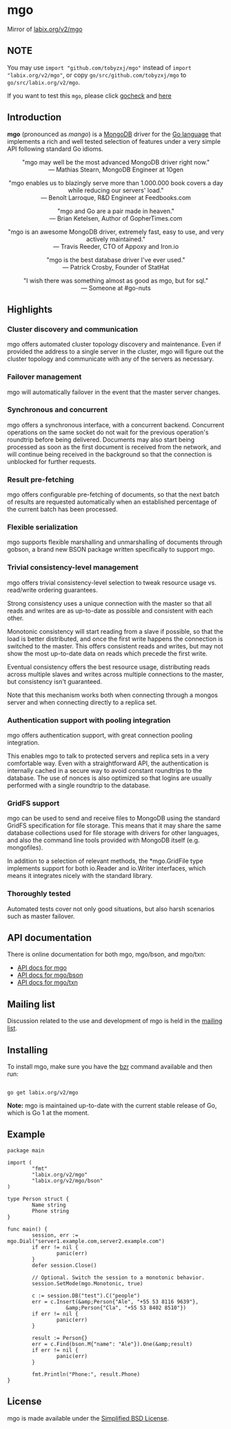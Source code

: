 mgo
===

Mirror of [labix.org/v2/mgo](http://labix.org/mgo "Official website of mgo")

NOTE
----
You may use `import "github.com/tobyzxj/mgo"` instead of `import "labix.org/v2/mgo"`, or copy `go/src/github.com/tobyzxj/mgo` to `go/src/labix.org/v2/mgo`.

If you want to test this `mgo`, please click [gocheck](http://labix.org/gocheck "labix.org/gocheck") and [here](https://github.com/go-check/check "github.com/go-check/check")

<h2>Introduction</h2>

<p><b>mgo</b> (pronounced as <i>mango</i>) is a <a href="http://www.mongodb.org">MongoDB</a>
driver for the <a href="http://golang.org">Go language</a> that implements a
rich and well tested selection of features under a very simple API following
standard Go idioms.</p>

<p style="text-align: center;">"mgo may well be the most advanced MongoDB driver right now."<br>
&mdash; Mathias Stearn, MongoDB Engineer at 10gen</p>

<p style="text-align: center;">"mgo enables us to blazingly serve more than 1.000.000 book covers a day<br>
while reducing our servers' load."<br>
&mdash; Benoît Larroque, R&amp;D Engineer at Feedbooks.com
</p>

<p style="text-align: center;">"mgo and Go are a pair made in heaven."<br>
&mdash; Brian Ketelsen, Author of GopherTimes.com</p>

<p style="text-align: center;">"mgo is an awesome MongoDB driver, extremely fast, easy to use, and very actively maintained."<br>
&mdash; Travis Reeder, CTO of Appoxy and Iron.io</p>

<p style="text-align: center;">"mgo is the best database driver I've ever used."<br>
&mdash; Patrick Crosby, Founder of StatHat</p>

<p style="text-align: center;">"I wish there was something almost as good as mgo, but for sql."<br>
&mdash; Someone at #go-nuts</p>

<h2>Highlights</h2>

<h3>Cluster discovery and communication</h3>

<p>mgo offers automated cluster topology discovery and maintenance. Even if
provided the address to a single server in the cluster, mgo will figure out the
cluster topology and communicate with any of the servers as necessary.</p>


<h3>Failover management</h3>

<p>mgo will automatically failover in the event that the master server changes.</p>


<h3>Synchronous and concurrent</h3>

<p>mgo offers a synchronous interface, with a concurrent backend. Concurrent
operations on the same socket do not wait for the previous operation's
roundtrip before being delivered. Documents may also start being processed as
soon as the first document is received from the network, and will continue
being received in the background so that the connection is unblocked for
further requests.</p>


<h3>Result pre-fetching</h3>

<p>mgo offers configurable pre-fetching of documents, so that the next batch of
results are requested automatically when an established percentage of the
current batch has been processed.</p>


<h3>Flexible serialization</h3>

<p>mgo supports flexible marshalling and unmarshalling of documents through
gobson, a brand new BSON package written specifically to support mgo.</p>


<h3>Trivial consistency-level management</h3>

<p>mgo offers trivial consistency-level selection to tweak resource usage vs.
read/write ordering guarantees.</p>

<p>Strong consistency uses a unique connection with the master so that all
reads and writes are as up-to-date as possible and consistent with each other.</p>

<p>Monotonic consistency will start reading from a slave if possible, so that
the load is better distributed, and once the first write happens the connection
is switched to the master. This offers consistent reads and writes, but may not
show the most up-to-date data on reads which precede the first write.</p>

<p>Eventual consistency offers the best resource usage, distributing reads
across multiple slaves and writes across multiple connections to the master,
but consistency isn't guaranteed.</p>

<p>Note that this mechanism works both when connecting through a mongos server
and when connecting directly to a replica set.</p>


<h3>Authentication support with pooling integration</h3>

<p>mgo offers authentication support, with great connection pooling integration.</p>

<p>This enables mgo to talk to protected servers and replica sets in a very
comfortable way. Even with a straightforward API, the authentication is
internally cached in a secure way to avoid constant roundtrips to the database.
The use of nonces is also optimized so that logins are usually performed with a
single roundtrip to the database.</p>


<h3>GridFS support</h3>

<p>mgo can be used to send and receive files to MongoDB using the standard
GridFS specification for file storage. This means that it may share the same
database collections used for file storage with drivers for other languages,
and also the command line tools provided with MongoDB itself (e.g. mongofiles).</p>

<p>In addition to a selection of relevant methods, the *mgo.GridFile type
implements support for both io.Reader and io.Writer interfaces, which means it
integrates nicely with the standard library.</p>


<h3>Thoroughly tested</h3>

<p>Automated tests cover not only good situations, but also harsh scenarios
such as master failover.</p>


<h2>API documentation</h2>

<p>There is online documentation for both mgo, mgo/bson, and mgo/txn:</p>
<ul>
<li><a href="http://labix.org/v2/mgo">API docs for mgo</a></li>
<li><a href="http://labix.org/v2/mgo/bson">API docs for mgo/bson</a></li>
<li><a href="http://labix.org/v2/mgo/txn">API docs for mgo/txn</a></li>
</ul>


<h2>Mailing list</h2>

<p>Discussion related to the use and development of mgo is held in the
<a href="http://groups.google.com/group/mgo-users">mailing list</a>.</p>


<h2>Installing</h2>

<p>To install mgo, make sure you have the <a href="http://bazaar-vcs.org">bzr</a> command available and then run:</p>

<code>
go get labix.org/v2/mgo
</code>

<p><b>Note:</b> mgo is maintained up-to-date with the current stable
release of Go, which is Go 1 at the moment.</p>

<h2>Example</h2>

	package main
	
	import (
	        "fmt"
	        "labix.org/v2/mgo"
	        "labix.org/v2/mgo/bson"
	)
	
	type Person struct {
	        Name string
	        Phone string
	}
	
	func main() {
	        session, err := mgo.Dial("server1.example.com,server2.example.com")
	        if err != nil {
	                panic(err)
	        }
	        defer session.Close()
	
	        // Optional. Switch the session to a monotonic behavior.
	        session.SetMode(mgo.Monotonic, true)
	
	        c := session.DB("test").C("people")
	        err = c.Insert(&amp;Person{"Ale", "+55 53 8116 9639"},
		               &amp;Person{"Cla", "+55 53 8402 8510"})
	        if err != nil {
	                panic(err)
	        }
	
	        result := Person{}
	        err = c.Find(bson.M{"name": "Ale"}).One(&amp;result)
	        if err != nil {
	                panic(err)
	        }
	
	        fmt.Println("Phone:", result.Phone)
	}

<h2>License</h2>

<p>mgo is made available under the <a href="http://en.wikipedia.org/wiki/BSD_licenses#2-clause_license_.28.22Simplified_BSD_License.22_or_.22FreeBSD_License.22.29">Simplified BSD License</a>.</p>


</div>
